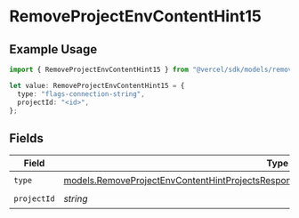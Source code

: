 # RemoveProjectEnvContentHint15

## Example Usage

```typescript
import { RemoveProjectEnvContentHint15 } from "@vercel/sdk/models/removeprojectenvop.js";

let value: RemoveProjectEnvContentHint15 = {
  type: "flags-connection-string",
  projectId: "<id>",
};
```

## Fields

| Field                                                                                                                                                                                    | Type                                                                                                                                                                                     | Required                                                                                                                                                                                 | Description                                                                                                                                                                              |
| ---------------------------------------------------------------------------------------------------------------------------------------------------------------------------------------- | ---------------------------------------------------------------------------------------------------------------------------------------------------------------------------------------- | ---------------------------------------------------------------------------------------------------------------------------------------------------------------------------------------- | ---------------------------------------------------------------------------------------------------------------------------------------------------------------------------------------- |
| `type`                                                                                                                                                                                   | [models.RemoveProjectEnvContentHintProjectsResponse200ApplicationJSONResponseBody115Type](../models/removeprojectenvcontenthintprojectsresponse200applicationjsonresponsebody115type.md) | :heavy_check_mark:                                                                                                                                                                       | N/A                                                                                                                                                                                      |
| `projectId`                                                                                                                                                                              | *string*                                                                                                                                                                                 | :heavy_check_mark:                                                                                                                                                                       | N/A                                                                                                                                                                                      |